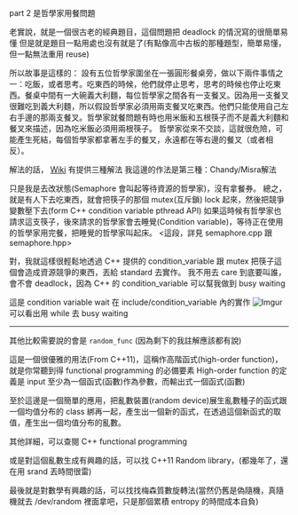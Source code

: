part 2 是哲學家用餐問題

老實說，就是一個很古老的經典題目，這個問題把 deadlock 的情況寫的很簡單易懂
但是就是題目一點用處也沒有就是了(有點像高中古板的那種題型，簡單易懂，但一點無法重用 reuse)

所以故事是這樣的：
設有五位哲學家圍坐在一張圓形餐桌旁，做以下兩件事情之一：吃飯，或者思考。吃東西的時候，他們就停止思考，思考的時候也停止吃東西。餐桌中間有一大碗義大利麵，每位哲學家之間各有一支餐叉。因為用一支餐叉很難吃到義大利麵，所以假設哲學家必須用兩支餐叉吃東西。他們只能使用自己左右手邊的那兩支餐叉。哲學家就餐問題有時也用米飯和五根筷子而不是義大利麵和餐叉來描述，因為吃米飯必須用兩根筷子。
哲學家從來不交談，這就很危險，可能產生死結，每個哲學家都拿著左手的餐叉，永遠都在等右邊的餐叉（或者相反）。

解法的話， [Wiki](https://zh.wikipedia.org/zh-tw/%E5%93%B2%E5%AD%A6%E5%AE%B6%E5%B0%B1%E9%A4%90%E9%97%AE%E9%A2%98#%E8%A7%A3%E6%B3%95) 有提供三種解法
我這邊的作法是第三種：Chandy/Misra解法

只是我是去改狀態(Semaphore 會叫起等待資源的哲學家)，沒有拿餐券。
總之，就是有人下去吃東西，就會把筷子的那個 mutex(互斥鎖) lock 起來，然後把競爭變數壓下去(form C++ condition variable pthread API)
如果這時候有哲學家也請求這支筷子，後來請求的哲學家會去睡覺(Condition variable)，等待正在使用的哲學家用完餐，把睡覺的哲學家叫起床。
<這段，詳見 semaphore.cpp 跟 semaphore.hpp>

對，我就這樣很輕鬆地透過 C++ 提供的 condition_variable 跟 mutex 把筷子這個會造成資源競爭的東西，丟給 standard 去實作。
我不用去 care 到底要叫誰，會不會 deadlock，因為 C++ 的 condition_variable 可以幫我做到 busy waiting

這是 condition variable wait 在 include/condition_variable 內的實作
![Imgur](https://imgur.com/2XvFf2N.png)
可以看出用 while 去 busy waiting

---

其他比較需要說的會是 `random_func`
(因為剩下的我註解應該都有說)

這是一個很優雅的用法(From C++11)，這稱作高階函式(high-order function)，就是你常聽到得 functional programming 的必備要素
High-order function 的定義是 input 至少為一個函式(函數)作為參數，而輸出式一個函式(函數)

至於這邊是一個簡單的應用，把亂數裝置(random device)展生亂數種子的函式跟一個均值分布的 class 綁再一起，產生出一個新的函式，在透過這個新函式的取值，產生出一個均值分布的亂數。

其他詳細，可以查閱 C++ functional programming

或是對這個亂數生成有興趣的話，可以找 C++11 Random library，(都幾年了，還在用 srand 丟時間很雷)

最後就是對數學有興趣的話，可以找找梅森質數旋轉法(當然仍舊是偽隨機，真隨機就去 /dev/random 裡面拿吧，只是那個累積 entropy 的時間成本自負)